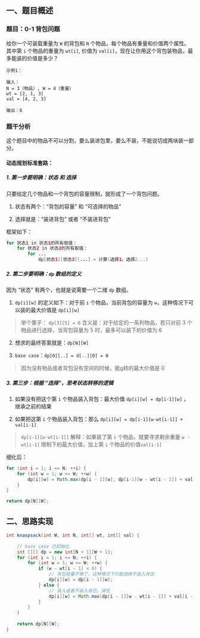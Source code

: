## 一、题目概述


### 题目：0-1 背包问题

给你一个可装载重量为 `W` 的背包和 `N` 个物品，每个物品有重量和价值两个属性。其中第 `i` 个物品的重量为 `wt[i]`, 价值为 `val[i]`，现在让你用这个背包装物品，最多能装的价值是多少？


```
示例1：

输入：
N = 3（物品）, W = 4（重量）
wt = [2, 1, 3]
val = [4, 2, 3]

输出：6
```




### 题干分析


这个题目中的物品不可以分割，要么装进包里，要么不装，不能说切成两块装一部分。


#### 动态规划标准套路：


##### 1. 第一步要明确：状态 和 选择


只要给定几个物品和一个背包的容量限制，就形成了一个背包问题。


1. 状态有两个：“背包的容量” 和 “可选择的物品”


2. 选择就是：“装进背包” 或者 “不装进背包”


框架如下：
```java
for 状态1 in 状态1的所有取值：
    for 状态2 in 状态2的所有取值：
        for ...
            dp[状态1][状态2][...] = 计算(选择1，选择2...)
```


##### 2. 第二步要明确：`dp` 数组的定义


因为 “状态” 有两个，也就是说需要一个二维 `dp` 数组。


1. `dp[i][w]` 的定义如下：对于前 `i` 个物品，当前背包的容量为 `w`，这种情况下可以装的最大价值是 `dp[i][w]`
> 举个栗子：
> `dp[3][5] = 6` 含义是：对于给定的一系列物品，若只对前 3 个物品进行选择，当背包容量为 5 时，最多可以装下的价值为 6



2. 想求的最终答案就是：`dp[N][W]`


3. `base case`：`dp[0][..] = d[..][0] = 0`
> 因为没有物品或者背包没有空间的时候，能g转的最大价值是 0






##### 3. 第三步：根据 “选择”，思考状态转移的逻辑


1. 如果没有把这个第 `i` 个物品装入背包：最大价值 `dp[i][w] = dp[i-1][w]` ，继承之前的结果



2. 如果把这第 `i` 个物品装入背包：那么 `dp[i][w] = dp[i-1][w-wt[i-1]] + val[i-1]`
> `dp[i-1][w-wt[i-1]]` 解释：如果装了第 `i` 个物品，就要寻求剩余重量 `w - wt[i-1]` 限制下的最大价值，加上第 `i` 个物品的价值`val[i-1]`


细化后：
```java
for (int i = 1; i <= N; ++i) {
    for (int w = 1; w <= W; ++w) {
        dp[i][w] = Math.max(dp[i - 1][w], dp[i-1][w - wt[i - 1]] + val[i - 1]);
    }
}

return dp[N][W];
```





## 二、思路实现


```java
int knaspsack(int W, int N, int[] wt, int[] val) {
    
    // base case 已初始化
    int [][] dp = new int[N + 1][W + 1];
    for (int i = 1; i <= N; ++i) {
        for (int w = 1; w <= W; ++w) {
            if (w - wt[i - 1] < 0) {
                // 背包容量不够了，这种情况下只能选择不装入背包
                dp[i][w] = dp[i - 1][w];
            } else {
                // 装入或者不装入背包，择优
                dp[i][w] = Math.max(dp[i - 1][w - wt[i - 1]] + val[i - 1], dp[i - 1][w]);
            }
        }
    }
    
    return dp[N][W];
}
```
